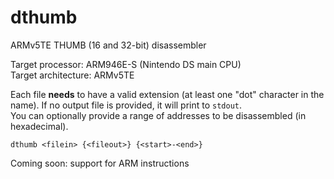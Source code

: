 # dthumb
ARMv5TE THUMB (16 and 32-bit) disassembler  

Target processor: ARM946E-S (Nintendo DS main CPU)  
Target architecture: ARMv5TE  

Each file **needs** to have a valid extension (at least one "dot" character in the name).
If no output file is provided, it will print to ``stdout``.  
You can optionally provide a range of addresses to be disassembled (in hexadecimal).
```
dthumb <filein> {<fileout>} {<start>-<end>}
```
  
Coming soon: support for ARM instructions
